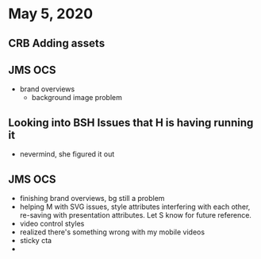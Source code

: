 # May 5, 2020

## CRB Adding assets

## JMS OCS
- brand overviews
  - background image problem

## Looking into BSH Issues that H is having running it
- nevermind, she figured it out

## JMS OCS
- finishing brand overviews, bg still a problem
- helping M with SVG issues, style attributes interfering with each other, re-saving with presentation attributes. Let S know for future reference.
- video control styles
- realized there's something wrong with my mobile videos
- sticky cta
- 